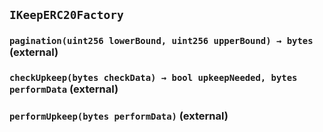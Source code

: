 ## `IKeepERC20Factory`






### `pagination(uint256 lowerBound, uint256 upperBound) → bytes` (external)





### `checkUpkeep(bytes checkData) → bool upkeepNeeded, bytes performData` (external)





### `performUpkeep(bytes performData)` (external)






